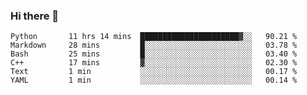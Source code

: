 ### Hi there 👋

<!--START_SECTION:waka-->

```text
Python       11 hrs 14 mins  ██████████████████████▓░░   90.21 %
Markdown     28 mins         █░░░░░░░░░░░░░░░░░░░░░░░░   03.78 %
Bash         25 mins         █░░░░░░░░░░░░░░░░░░░░░░░░   03.40 %
C++          17 mins         ▓░░░░░░░░░░░░░░░░░░░░░░░░   02.30 %
Text         1 min           ░░░░░░░░░░░░░░░░░░░░░░░░░   00.17 %
YAML         1 min           ░░░░░░░░░░░░░░░░░░░░░░░░░   00.14 %
```

<!--END_SECTION:waka-->
